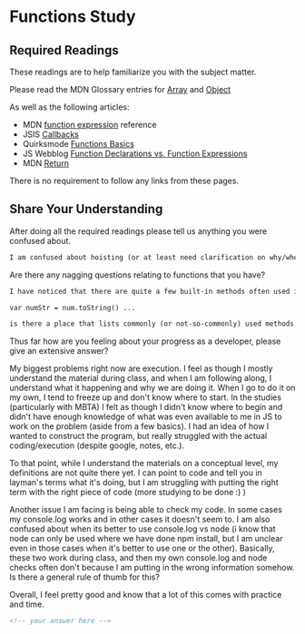 # Functions Study

## Required Readings

These readings are to help familiarize you with the subject matter.

Please read the MDN Glossary entries for [Array](https://developer.mozilla.org/en-US/docs/Glossary/array) and [Object](https://developer.mozilla.org/en-US/docs/Glossary/Object)

As well as the following articles:

-   MDN [function expression](https://developer.mozilla.org/en-US/docs/Web/JavaScript/Reference/Operators/function) reference
-   JSIS [Callbacks](http://javascriptissexy.com/understand-javascript-callback-functions-and-use-them/)
-   Quirksmode [Functions Basics](http://www.quirksmode.org/js/function.html)
-   JS Webblog [Function Declarations vs. Function Expressions](https://javascriptweblog.wordpress.com/2010/07/06/function-declarations-vs-function-expressions/)
-   MDN [Return](https://developer.mozilla.org/en-US/docs/Web/JavaScript/Reference/Statements/return)

There is no requirement to follow any links from these pages.

## Share Your Understanding

After doing all the required readings please tell us anything you were confused about.

```md
I am confused about hoisting (or at least need clarification on why/when this is used - need better real world examples than foo and bar). I would also love clarification/real world example of when to use a named function vs not.


```

Are there any nagging questions relating to functions that you have?

```md
I have noticed that there are quite a few built-in methods often used in functions - for example in one of the readings, one line read:

var numStr = num.toString() ...

is there a place that lists commonly (or not-so-commonly) used methods and their purposes? 

```

Thus far how are you feeling about your progress as a developer, please give
an extensive answer?

My biggest problems right now are execution. I feel as though I mostly understand the material during class, and when I am following along, I understand what it happening and why we are doing it. When I go to do it on my own, I tend to freeze up and don't know where to start. In the studies (particularly with MBTA) I felt as though I didn't know where to begin and didn't have enough knowledge of what was even available to me in JS to work on the problem (aside from a few basics). I had an idea of how I wanted to construct the program, but really struggled with the actual coding/execution (despite google, notes, etc.).

To that point, while I understand the materials on a conceptual level, my definitions are not quite there yet. I can point to code and tell you in layman's terms what it's doing, but I am struggling with putting the right term with the right piece of code (more studying to be done :) )

Another issue I am facing is being able to check my code. In some cases my console.log works and in other cases it doesn't seem to. I am also confused about when its better to use console.log vs node (i know that node can only be used where we have done npm install, but I am unclear even in those cases when it's better to use one or the other). Basically, these two work during class, and then my own console.log and node checks often don't because I am putting in the wrong information somehow. Is there a general rule of thumb for this?

Overall, I feel pretty good and know that a lot of this comes with practice and time.


```md
<!-- your answer here -->
```
